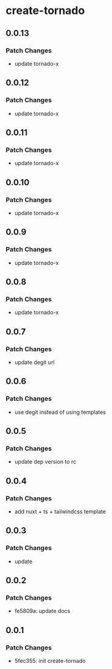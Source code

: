 # create-tornado

## 0.0.13

### Patch Changes

- update tornado-x

## 0.0.12

### Patch Changes

- update tornado-x

## 0.0.11

### Patch Changes

- update tornado-x

## 0.0.10

### Patch Changes

- update tornado-x

## 0.0.9

### Patch Changes

- update tornado-x

## 0.0.8

### Patch Changes

- update tornado-x

## 0.0.7

### Patch Changes

- update degit url

## 0.0.6

### Patch Changes

- use degit instead of using templates

## 0.0.5

### Patch Changes

- update dep version to rc

## 0.0.4

### Patch Changes

- add nuxt + ts + tailwindcss template

## 0.0.3

### Patch Changes

- update

## 0.0.2

### Patch Changes

- fe5809a: update docs

## 0.0.1

### Patch Changes

- 5fec355: init create-tornado
